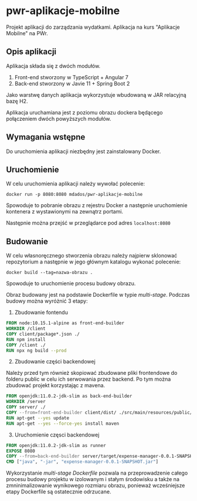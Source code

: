 # pwr-aplikacje-mobilne
Projekt aplikacji do zarządzania wydatkami. Aplikacja na kurs "Aplikacje Mobilne" na PWr.


## Opis aplikacji
Aplikacja składa się z dwóch modułów.

1. Front-end stworzony w TypeScript + Angular 7
2. Back-end stworzony w Javie 11 + Spring Boot 2

Jako warstwę danych aplikacja wykorzystuje wbudowaną w JAR relacyjną bazę H2.

Aplikacja uruchamiana jest z poziomu obrazu dockera będącego połączeniem dwóch powyższych modułów.

## Wymagania wstępne

Do uruchomienia aplikacji niezbędny jest zainstalowany Docker.


## Uruchomienie 

W celu uruchomienia aplikacji należy wywołać polecenie:

```
docker run -p 8080:8080 mdados/pwr-aplikacje-mobilne
```
Spowoduje to pobranie obrazu z rejestru Docker a następnie uruchomienie kontenera z wystawionymi na zewnątrz portami.

Następnie można przejść w przeglądarce pod adres `localhost:8080`

## Budowanie

W celu własnoręcznego stworzenia obrazu należy najpierw sklonować repozytorium a następnie w jego głównym katalogu wykonać polecenie: 

```
docker build --tag=nazwa-obrazu .
```

Spowoduje to uruchomienie procesu budowy obrazu.

Obraz budowany jest na podstawie Dockerfile w typie _multi-stage_. Podczas budowy można wyróżnić 3 etapy:

1. Zbudowanie fontendu 

```Dockerfile
FROM node:10.15.1-alpine as front-end-builder
WORKDIR /client
COPY client/package*.json ./
RUN npm install
COPY /client ./
RUN npx ng build --prod
```

2. Zbudowanie części backendowej

Należy przed tym również skopiować zbudowane pliki frontendowe do folderu public w celu ich serwowania przez backend. Po tym można zbudować projekt korzystając z mavena. 

```Dockerfile
FROM openjdk:11.0.2-jdk-slim as back-end-builder
WORKDIR /server
COPY server/ ./
COPY --from=front-end-builder client/dist/ ./src/main/resources/public/
RUN apt-get --yes update
RUN apt-get --yes --force-yes install maven
```

3. Uruchomienie częsci backendowej
```Dockerfile
FROM openjdk:11.0.2-jdk-slim as runner
EXPOSE 8080
COPY --from=back-end-builder server/target/expense-manager-0.0.1-SNAPSHOT.jar ./
CMD ["java", "-jar", "expense-manager-0.0.1-SNAPSHOT.jar"]
```


Wykorzystanie _multi-stage Dockerfile_ pozwala na przeprowadzenie całego procesu budowy projektu w izolowanym i stałym środowisku a także na zmninimalizowanie wynikowego rozmiaru obrazu, ponieważ wcześniejsze etapy Dockerfile są ostatecznie odrzucane.

